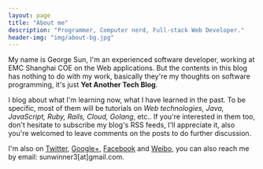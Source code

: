 ```yaml
---
layout: page
title: "About me"
description: "Programmer, Computer nerd, Full-stack Web Developer."
header-img: "img/about-bg.jpg"
---
```


My name is George Sun, I'm an experienced software developer, working at EMC Shanghai COE on the Web applications. But the contents in this blog has nothing to do with my work, basically they're my thoughts on software programming, it's just **Yet Another Tech Blog**.

I blog about what I'm learning now, what I have learned in the past. To be specific, most of them will be tutorials on *Web technologies, Java, JavaScript, Ruby, Rails, Cloud, Golang*, etc.. If you're interested in them too, don't  hesitate to subscribe my blog's RSS feeds, I'll appreciate it, also you're welcomed to leave comments on the posts to do further discussion.

I'm also on [Twitter](https://twitter.com/kui_sun), [Google+](https://plus.google.com/u/0/103092209824087504629), [Facebook](https://www.facebook.com/kui.sun.71) and [Weibo](http://weibo.com/1994207995/profile), you can also reach me by email: sunwinner3[at]gmail.com.

